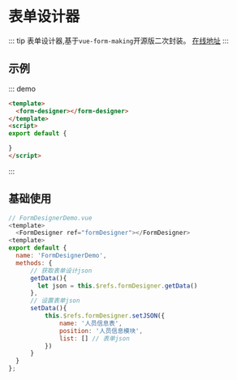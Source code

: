 # 表单设计器

::: tip
表单设计器,基于`vue-form-making`开源版二次封装。
[在线地址](http://server.boboooooo.top:9997/#/form)
:::
## 示例

::: demo
``` html
<template>
  <form-designer></form-designer>
</template>
<script>
export default {

}
</script>

```
:::
## 基础使用

```javascript
// FormDesignerDemo.vue
<template>
  <FormDesigner ref="formDesigner"></FormDesigner>
<template>
export default {
  name: 'FormDesignerDemo',
  methods: {
	  // 获取表单设计json
	  getData(){
		let json = this.$refs.formDesigner.getData()
	  },
	  // 设置表单json
	  setData(){
		  this.$refs.formDesigner.setJSON({
			  name: '人员信息表',
			  position: '人员信息模块',
			  list: [] // 表单json
		  })
	  }
  }
};
```
